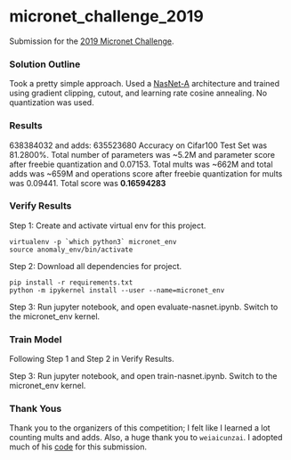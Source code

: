 # micronet_challenge_2019
Submission for the [2019 Micronet Challenge](https://micronet-challenge.github.io).

### Solution Outline
Took a pretty simple approach. Used a [NasNet-A](https://arxiv.org/pdf/1707.07012.pdf) architecture and trained using gradient clipping, cutout, and learning rate cosine annealing. No quantization was used.

### Results
 638384032 and adds: 635523680
Accuracy on Cifar100 Test Set was 81.2800%. Total number of parameters was ~5.2M and parameter score after freebie quantization and 0.07153. Total mults was ~662M and total adds was ~659M and operations score after freebie quantization for mults was 0.09441. Total score was **0.16594283**

### Verify Results

Step 1: Create and activate virtual env for this project.

```
virtualenv -p `which python3` micronet_env
source anomaly_env/bin/activate
```

Step 2: Download all dependencies for project.

```
pip install -r requirements.txt
python -m ipykernel install --user --name=micronet_env
```

Step 3: Run jupyter notebook, and open evaluate-nasnet.ipynb. Switch to the micronet_env kernel.

### Train Model

Following Step 1 and Step 2 in Verify Results.

Step 3: Run jupyter notebook, and open train-nasnet.ipynb. Switch to the micronet_env kernel.

### Thank Yous
Thank you to the organizers of this competition; I felt like I learned a lot counting mults and adds. Also, a huge thank you to `weiaicunzai`. I adopted much of his [code](https://github.com/weiaicunzai/pytorch-cifar100) for this submission.
